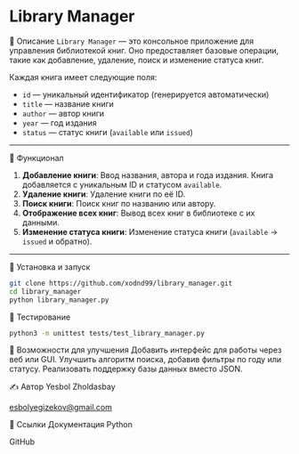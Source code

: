# Library Manager

📖 Описание
`Library Manager` — это консольное приложение для управления библиотекой книг. Оно предоставляет базовые операции, такие как добавление, удаление, поиск и изменение статуса книг.

Каждая книга имеет следующие поля:
- `id` — уникальный идентификатор (генерируется автоматически)
- `title` — название книги
- `author` — автор книги
- `year` — год издания
- `status` — статус книги (`available` или `issued`)

---

🔧 Функционал
1. **Добавление книги**: Ввод названия, автора и года издания. Книга добавляется с уникальным ID и статусом `available`.
2. **Удаление книги**: Удаление книги по её ID.
3. **Поиск книги**: Поиск книг по названию или автору.
4. **Отображение всех книг**: Вывод всех книг в библиотеке с их данными.
5. **Изменение статуса книги**: Изменение статуса книги (`available` → `issued` и обратно).

---

🚀 Установка и запуск
```bash
git clone https://github.com/xodnd99/library_manager.git
cd library_manager
python library_manager.py
```
🧪 Тестирование
```bash
python3 -m unittest tests/test_library_manager.py
```
🌟 Возможности для улучшения
Добавить интерфейс для работы через веб или GUI.
Улучшить алгоритм поиска, добавив фильтры по году или статусу.
Реализовать поддержку базы данных вместо JSON.

✍️ Автор
Yesbol Zholdasbay

esbolyegizekov@gmail.com 

🔗 Ссылки
Документация Python

GitHub
